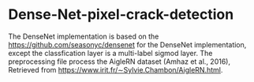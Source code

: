 # Dense-Net-pixel-crack-detection

The DenseNet implementation is based on the https://github.com/seasonyc/densenet for the DenseNet implementation, except the classfication layer is a multi-label sigmod layer.
The preprocessing file process the AigleRN dataset (Amhaz et al., 2016), Retrieved from https://www.irit.fr/∼Sylvie.Chambon/AigleRN.html. 

